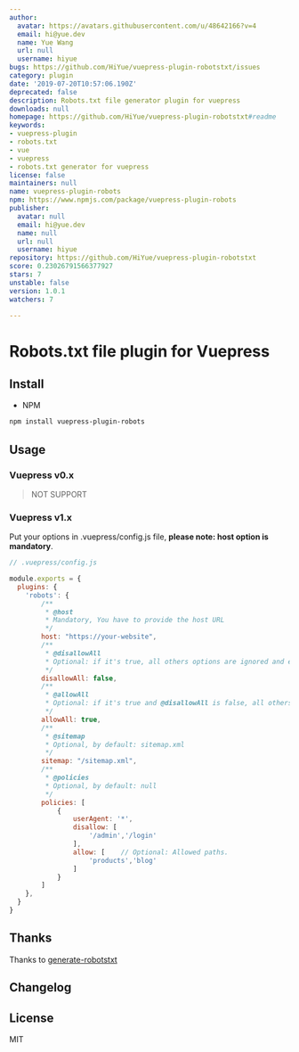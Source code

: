 ```yaml
---
author:
  avatar: https://avatars.githubusercontent.com/u/48642166?v=4
  email: hi@yue.dev
  name: Yue Wang
  url: null
  username: hiyue
bugs: https://github.com/HiYue/vuepress-plugin-robotstxt/issues
category: plugin
date: '2019-07-20T10:57:06.190Z'
deprecated: false
description: Robots.txt file generator plugin for vuepress
downloads: null
homepage: https://github.com/HiYue/vuepress-plugin-robotstxt#readme
keywords:
- vuepress-plugin
- robots.txt
- vue
- vuepress
- robots.txt generator for vuepress
license: false
maintainers: null
name: vuepress-plugin-robots
npm: https://www.npmjs.com/package/vuepress-plugin-robots
publisher:
  avatar: null
  email: hi@yue.dev
  name: null
  url: null
  username: hiyue
repository: https://github.com/HiYue/vuepress-plugin-robotstxt
score: 0.23026791566377927
stars: 7
unstable: false
version: 1.0.1
watchers: 7

---
```


# Robots.txt file plugin for Vuepress

## Install
* NPM
```bash
npm install vuepress-plugin-robots
```

## Usage
### Vuepress v0.x
> NOT SUPPORT

### Vuepress v1.x

Put your options in .vuepress/config.js file, **please note: host option is mandatory**.

```javascript
// .vuepress/config.js

module.exports = {
  plugins: {
    'robots': {
        /**
         * @host
         * Mandatory, You have to provide the host URL
         */   
        host: "https://your-website",
        /**
         * @disallowAll
         * Optional: if it's true, all others options are ignored and exclude all robots from the entire server
         */
        disallowAll: false,
        /**
         * @allowAll
         * Optional: if it's true and @disallowAll is false, all others options are ignored and allow all robots complete access
         */
        allowAll: true,      
        /**
         * @sitemap
         * Optional, by default: sitemap.xml
         */ 
        sitemap: "/sitemap.xml",
        /**
         * @policies
         * Optional, by default: null
         */ 
        policies: [
            {
                userAgent: '*',
                disallow: [
                    '/admin','/login'
                ],
                allow: [    // Optional: Allowed paths. 
                    'products','blog'
                ]
            }
        ]
    },
  }
}
```

## Thanks
Thanks to [generate-robotstxt](https://github.com/itgalaxy/generate-robotstxt)

## Changelog

## License
MIT